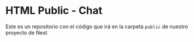# HTML Public - Chat
Este es un repositorio con el código que irá en la carpeta ```public```  de nuestro proyecto de Nest




